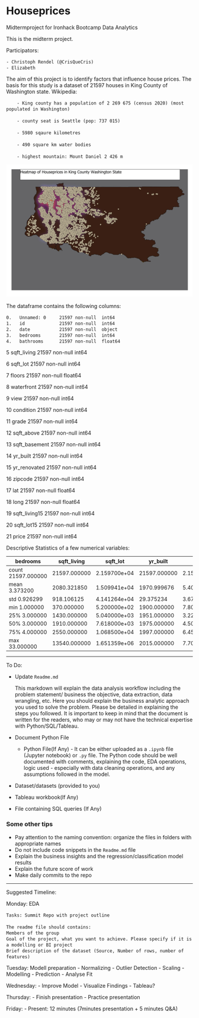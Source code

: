 # Houseprices
Midtermproject for Ironhack Bootcamp Data Analytics

This is the midterm project.

Participators:

    - Christoph Rendel (@CrisQueCris)
    - Elizabeth

The aim of this project is to identify factors that influence house prices. 
The basis for this study is a dataset of 21597 houses in King County of Washington state. 
    Wikipedia: 
    
        - King county has a population of 2 269 675 (census 2020) (most populated in Washington)
        
        - county seat is Seattle (pop: 737 015)
        
        - 5980 sqaure kilometres
        
        - 490 square km water bodies
        
        - highest mountain: Mount Daniel 2 426 m
        
 
![Heatmap](heatmapprice.jpeg) 



The dataframe contains the following columns:

    0.   Unnamed: 0     21597 non-null  int64  
    1.   id             21597 non-null  int64  
    2.   date           21597 non-null  object 
    3.   bedrooms       21597 non-null  int64  
    4.   bathrooms      21597 non-null  float64
 
 5   sqft_living    21597 non-null  int64  
 
 6   sqft_lot       21597 non-null  int64  
 
 7   floors         21597 non-null  float64
 
 8   waterfront     21597 non-null  int64 
 
 9   view           21597 non-null  int64
 
 10  condition      21597 non-null  int64
 

 11  grade          21597 non-null  int64  
 
 12  sqft_above     21597 non-null  int64 
 
 13  sqft_basement  21597 non-null  int64  
 
 14  yr_built       21597 non-null  int64 
 
 15  yr_renovated   21597 non-null  int64 
 
 16  zipcode        21597 non-null  int64  
 
 17  lat            21597 non-null  float64
 
 18  long           21597 non-null  float64
 
 19  sqft_living15  21597 non-null  int64  
 
 20  sqft_lot15     21597 non-null  int64  
 
 21  price          21597 non-null  int64

Descriptive Statistics of a few numerical variables:


|            bedrooms	|    sqft_living	|    sqft_lot	 |   yr_built	    |   price    |
|-----------------------|-------------------|----------------|------------------|------------|
| count	    21597.000000|	21597.000000	|2.159700e+04	 |   21597.000000	|2.159700e+04|
| mean	    3.373200	|    2080.321850	|    1.509941e+04|	1970.999676	    |5.402966e+05|
| std	       0.926299	|    918.106125	    |4.141264e+04	 |29.375234	        |3.673681e+05|
|min	       1.000000	|    370.000000	    |5.200000e+02	 |1900.000000	    |7.800000e+04|
| 25%	       3.000000	|    1430.000000	|    5.040000e+03|	1951.000000	    |3.220000e+05|
|50%	       3.000000	|   1910.000000	    |7.618000e+03	 |1975.000000	    |4.500000e+05|
|75%	       4.000000	|   2550.000000	    |1.068500e+04	 |1997.000000	    |6.450000e+05|
|max	      33.000000	|  13540.000000	    |1.651359e+06	 |2015.000000	    |7.700000e+06|



----------------------------------------------------------------------------------------------
To Do: 

- Update `Readme.md` 

    This markdown will explain the data analysis workflow including the problem statement/ business the objective, data extraction, data wrangling, etc. Here you should explain the business analytic approach you used to solve the problem. Please be detailed in explaining the steps you followed. It is important to keep in mind that the document is written for the readers, who may or may not have the technical expertise with Python/SQL/Tableau.


- Document Python File 

    - Python File(If Any) - It can be either uploaded as a `.ipynb` file (Jupyter notebook) or `.py` file. The Python code should be well documented with comments, explaining the code, EDA operations, logic used - especially with data cleaning operations, and any assumptions followed in the model.
- Dataset/datasets (provided to you)
- Tableau workbook(If Any)
- File containing SQL queries (If Any)


### Some other tips

- Pay attention to the naming convention: organize the files in folders with appropriate names
- Do not include code snippets in the `Readme.md` file
- Explain the business insights and the regression/classification model results
- Explain the future score of work
- Make daily commits to the repo

------------------------------------------------------

Suggested Timeline:

Monday: EDA 

    Tasks: Summit Repo with project outline 

    The readme file should contains:
    Members of the group
    Goal of the project, what you want to achieve. Please specify if it is a modelling or BI project
    Brief description of the dataset (Source, Number of rows, number of features)


Tuesday: Modell preparation
    - Normalizing
    - Outlier Detection
    - Scaling
    - Modelling
    - Prediction
    - Analyse Fit


Wednesday:
    - Improve Model
    - Visualize Findings
    - Tableau?

Thursday: 
    - Finish presentation
    - Practice presentation

Friday: 
    - Present:
        12 minutes (7minutes presentation + 5 minutes Q&A)